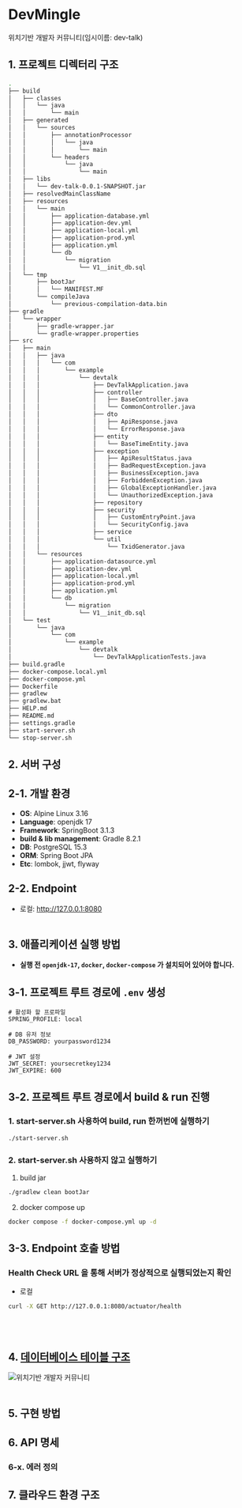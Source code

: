 # DevMingle
위치기반 개발자 커뮤니티(임시이름: dev-talk)

## 1. 프로젝트 디렉터리 구조
```bash
.
├── build
│   ├── classes
│   │   └── java
│   │       └── main
│   ├── generated
│   │   └── sources
│   │       ├── annotationProcessor
│   │       │   └── java
│   │       │       └── main
│   │       └── headers
│   │           └── java
│   │               └── main
│   ├── libs
│   │   └── dev-talk-0.0.1-SNAPSHOT.jar
│   ├── resolvedMainClassName
│   ├── resources
│   │   └── main
│   │       ├── application-database.yml
│   │       ├── application-dev.yml
│   │       ├── application-local.yml
│   │       ├── application-prod.yml
│   │       ├── application.yml
│   │       └── db
│   │           └── migration
│   │               └── V1__init_db.sql
│   └── tmp
│       ├── bootJar
│       │   └── MANIFEST.MF
│       └── compileJava
│           └── previous-compilation-data.bin
├── gradle
│   └── wrapper
│       ├── gradle-wrapper.jar
│       └── gradle-wrapper.properties
├── src
│   ├── main
│   │   ├── java
│   │   │   └── com
│   │   │       └── example
│   │   │           └── devtalk
│   │   │               ├── DevTalkApplication.java
│   │   │               ├── controller
│   │   │               │   ├── BaseController.java
│   │   │               │   └── CommonController.java
│   │   │               ├── dto
│   │   │               │   ├── ApiResponse.java
│   │   │               │   └── ErrorResponse.java
│   │   │               ├── entity
│   │   │               │   └── BaseTimeEntity.java
│   │   │               ├── exception
│   │   │               │   ├── ApiResultStatus.java
│   │   │               │   ├── BadRequestException.java
│   │   │               │   ├── BusinessException.java
│   │   │               │   ├── ForbiddenException.java
│   │   │               │   ├── GlobalExceptionHandler.java
│   │   │               │   └── UnauthorizedException.java
│   │   │               ├── repository
│   │   │               ├── security
│   │   │               │   ├── CustomEntryPoint.java
│   │   │               │   └── SecurityConfig.java
│   │   │               ├── service
│   │   │               └── util
│   │   │                   └── TxidGenerator.java
│   │   └── resources
│   │       ├── application-datasource.yml
│   │       ├── application-dev.yml
│   │       ├── application-local.yml
│   │       ├── application-prod.yml
│   │       ├── application.yml
│   │       └── db
│   │           └── migration
│   │               └── V1__init_db.sql
│   └── test
│       └── java
│           └── com
│               └── example
│                   └── devtalk
│                       └── DevTalkApplicationTests.java
├── build.gradle
├── docker-compose.local.yml
├── docker-compose.yml
├── Dockerfile
├── gradlew
├── gradlew.bat
├── HELP.md
├── README.md
├── settings.gradle
├── start-server.sh
└── stop-server.sh
```

## 2. 서버 구성
## 2-1. 개발 환경
- **OS**: Alpine Linux 3.16
- **Language**: openjdk 17
- **Framework**: SpringBoot 3.1.3
- **build & lib management**: Gradle 8.2.1
- **DB**: PostgreSQL 15.3
- **ORM**: Spring Boot JPA
- **Etc**: lombok, jjwt, flyway

## 2-2. Endpoint
- 로컬: http://127.0.0.1:8080
  <br></br>

## 3. 애플리케이션 실행 방법
- **실행 전 `openjdk-17`, `docker`, `docker-compose` 가 설치되어 있어야 합니다.**

## 3-1. 프로젝트 루트 경로에 `.env` 생성
```env
# 활성화 할 프로파일
SPRING_PROFILE: local

# DB 유저 정보
DB_PASSWORD: yourpassword1234

# JWT 설정
JWT_SECRET: yoursecretkey1234
JWT_EXPIRE: 600
```

## 3-2. 프로젝트 루트 경로에서 build & run 진행
### 1. start-server.sh 사용하여 build, run 한꺼번에 실행하기
```bash
./start-server.sh
```
### 2. start-server.sh 사용하지 않고 실행하기
1. build jar
```bash
./gradlew clean bootJar
```
2. docker compose up
```bash
docker compose -f docker-compose.yml up -d
```

## 3-3. Endpoint 호출 방법
### Health Check URL 을 통해 서버가 정상적으로 실행되었는지 확인
- 로컬
```bash
curl -X GET http://127.0.0.1:8080/actuator/health
```
<br></br>

## 4. [데이터베이스 테이블 구조](https://dbdiagram.io/d/64efb9fc02bd1c4a5eb48232)
![위치기반 개발자 커뮤니티](https://github.com/wtd-onbd-be-pj-team-4/dev-talk/assets/72455719/d70ea4fe-3939-45bd-9d64-c4021db6e2a3)
<br></br>

## 5. 구현 방법

## 6. API 명세
### 6-x. 에러 정의

## 7. 클라우드 환경 구조

